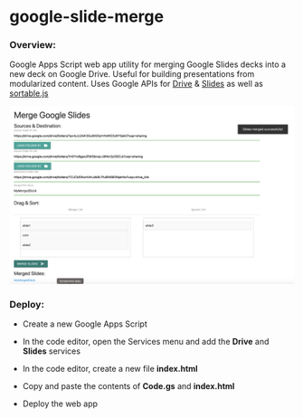 # google-slide-merge

### Overview:
Google Apps Script web app utility for merging Google Slides decks into a new deck on Google Drive. Useful for building presentations from modularized content. Uses Google APIs for [Drive](https://developers.google.com/apps-script/advanced/drive) & [Slides](https://developers.google.com/apps-script/advanced/slides) as well as [sortable.js](https://github.com/SortableJS/Sortable?tab=readme-ov-file)

![screenshot of deployed web app](images/google-slide-merge.png)

### Deploy:

* Create a new Google Apps Script

* In the code editor, open the Services menu and add the **Drive** and **Slides** services

* In the code editor, create a new file **index.html**

* Copy and paste the contents of **Code.gs** and **index.html**

* Deploy the web app

